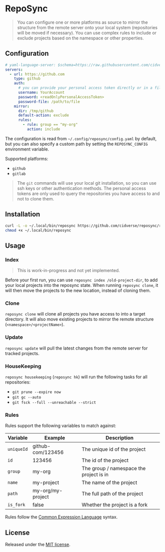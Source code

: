 # RepoSync

> You can configure one or more platforms as source to mirror the structure from the remote server onto your local system (repositories will be moved if necessary).
> You can use complex rules to include or exclude projects based on the namespace or other properties.

## Configuration

```yaml
# yaml-language-server: $schema=https://raw.githubusercontent.com/cidverse/reposync/main/configschema/v1.json
servers:
  - url: https://github.com
    type: github
    auth:
      # you can provide your personal access token directly or in a file
      username: YourAccount
      password: <readOnlyPersonalAccessToken>
      password-file: /path/to/file
    mirror:
      dir: /tmp/github
      default-action: exclude
      rules:
        - rule: group == "my-org"
          action: include
```

The configuration is read from `~/.config/reposync/config.yaml` by default, but you can also specify a custom path by setting the `REPOSYNC_CONFIG` environment variable.

Supported platforms:

- `github`
- `gitlab`

> The `git` commands will use your local git installation, so you can use ssh keys or other authentication methods.
> The personal access tokens are only used to query the repositories you have access to and not to clone them.

## Installation

```bash
curl -L -o ~/.local/bin/reposync https://github.com/cidverse/reposync/releases/download/v0.3.0/linux_amd64
chmod +x ~/.local/bin/reposync
```

## Usage

### Index

> This is work-in-progress and not yet implemented.

Before your first run, you can use `reposync index /old-project-dir`, to add your local projects into the reposync state.
When running `reposync clone`, it will then move the projects to the new location, instead of cloning them.

### Clone

`reposync clone` will clone all projects you have access to into a target directory.
It will also move existing projects to mirror the remote structure (`<namespace>/<projectName>`).

### Update

`reposync update` will pull the latest changes from the remote server for tracked projects.

### HouseKeeping

`reposync housekeeping` (`reposync hk`) will run the following tasks for all repositories:

- `git prune --expire now`
- `git gc --auto`
- `git fsck --full --unreachable --strict`

### Rules

Rules support the following variables to match against:

| Variable   | Example           | Description                             |
|------------|-------------------|-----------------------------------------|
| `uniqueId` | github-com/123456 | The unique id of the project            |
| `id`       | 123456            | The id of the project                   |
| `group`    | my-org            | The group / namespace the project is in |
| `name`     | my-project        | The name of the project                 |
| `path`     | my-org/my-project | The full path of the project            |
| `is_fork`  | false             | Whether the project is a fork           |

Rules follow the [Common Expression Language](https://github.com/google/cel-spec) syntax.

## License

Released under the [MIT license](./LICENSE).
